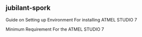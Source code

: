 ## jubilant-spork
Guide on Setting up Environment For installing ATMEL STUDIO 7

Minimum Requirement For the ATMEL STUDIO 7
